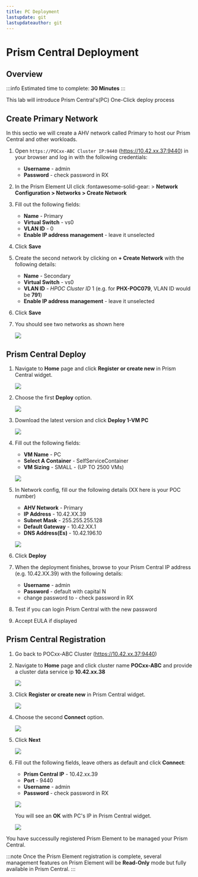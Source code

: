 ```yaml
---
title: PC Deployment
lastupdate: git
lastupdateauthor: git
---
```


# Prism Central Deployment

## Overview

:::info
Estimated time to complete: **30 Minutes**
:::

This lab will introduce Prism Central's(PC) One-Click deploy process

## Create Primary Network

In this sectio we will create a AHV network called Primary to host our Prism Central and other workloads.

1. Open ``https://POCxx-ABC Cluster IP:9440`` (https://10.42.xx.37:9440) in your browser and log in with the following credentials:

   -  **Username** - admin
   -  **Password** - check password in RX

1.  In the Prism Element UI click :fontawesome-solid-gear: > **Network Configuration > Networks > Create Network**

2.  Fill out the following fields:

    -  **Name** - Primary
    -  **Virtual Switch** - vs0
    -  **VLAN ID** - 0
    -  **Enable IP address management** - leave it unselected

3.  Click **Save**

4.  Create the second network by clicking on **+ Create Network** with
    the following details:

    -  **Name** - Secondary
    -  **Virtual Switch** - vs0
    -  **VLAN ID** - *HPOC Cluster ID* 1 (e.g. for **PHX-POC079**,
        VLAN ID would be **791**)
    -  **Enable IP address management** - leave it unselected

5.  Click **Save**

6.  You should see two networks as shown here

    ![](images/image001.png)

## Prism Central Deploy

1.  Navigate to **Home** page and click **Register or create new** in
    Prism Central widget.

    ![](images/1.png)

2.  Choose the first **Deploy** option.

    ![](images/2.png)

3.  Download the latest version and click **Deploy 1-VM PC**

    ![](images/3.png)

4.  Fill out the following fields:

    -  **VM Name** - PC
    -  **Select A Container** - SelfServiceContainer
    -  **VM Sizing** - SMALL - (UP TO 2500 VMs)

    ![](images/4.png)

5.  In Network config, fill our the following details (XX here is your POC number)

    -  **AHV Network** - Primary
    -  **IP Address** - 10.42.XX.39
    -  **Subnet Mask** - 255.255.255.128
    -  **Default Gateway** - 10.42.XX.1
    -  **DNS Address(Es)** - 10.42.196.10

    ![](images/5.png)

6.  Click **Deploy**

7.  When the deployment finishes, browse to your Prism Central IP address (e.g. 10.42.XX.39) with the following details:

    -  **Username** - admin
    -  **Password** - default with capital N
    -  change password to - check password in RX

8.  Test if you can login Prism Central with the new password

9.  Accept EULA if displayed

## Prism Central Registration

1.  Go back to POCxx-ABC Cluster (https://10.42.xx.37:9440)

1.  Navigate to **Home** page and click cluster name **POCxx-ABC** and provide a cluster data service ip **10.42.xx.38** 

    ![](images/9.png)

2.  Click **Register or create new** in Prism Central widget. 

    ![](images/1.png)

3.  Choose the second **Connect** option. 

    ![](images/2.png)

4.  Click **Next** 

    ![](images/6.png)

5.  Fill out the following fields, leave others as default and click **Connect**:

    -  **Prism Central IP** - 10.42.xx.39
    -  **Port** - 9440
    -  **Username** - admin
    -  **Password** - check password in RX
   
    ![](images/7.png)

    You will see an **OK** with PC\'s IP in Prism Central widget.
   
    ![](images/8.png)

You have successully registered Prism Element to be managed your Prism Central.

:::note
Once the Prism Element registration is complete, several management features on Prism Element will be **Read-Only** mode but fully available in Prism Central.
:::

